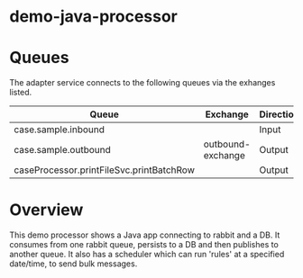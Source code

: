 # demo-java-processor

# Queues

The adapter service connects to the following queues via the exhanges listed.

|Queue | Exchange | Direction |
|------|----------|-----------|
|case.sample.inbound |  | Input |
|case.sample.outbound | outbound-exchange | Output|
|caseProcessor.printFileSvc.printBatchRow |  | Output|

# Overview

This demo processor shows a Java app connecting to rabbit and a DB.
It consumes from one rabbit queue, persists to a DB and then publishes to another queue.
It also has a scheduler which can run 'rules' at a specified date/time, to send bulk messages.
